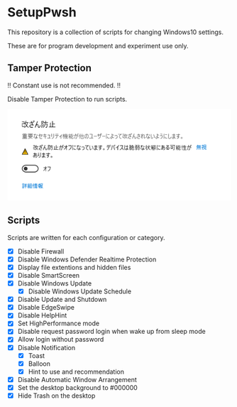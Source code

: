 # SetupPwsh

This repository is a collection of scripts for changing Windows10 settings.

These are for program development and experiment use only.

## Tamper Protection

!! Constant use is not recommended. !!

Disable Tamper Protection to run scripts.

![](./Images/disable_tamper_protection.png)

## Scripts

Scripts are written for each configuration or category.

- [x] Disable Firewall
- [x] Disable Windows Defender Realtime Protection
- [x] Display file extentions and hidden files
- [x] Disable SmartScreen
- [x] Disable Windows Update
  - [x] Disable Windows Update Schedule
- [x] Disable Update and Shutdown
- [x] Disable EdgeSwipe
- [x] Disable HelpHint
- [x] Set HighPerformance mode
- [x] Disable request password login when wake up from sleep mode
- [x] Allow login without password
- [x] Disable Notification
  - [x] Toast
  - [x] Balloon
  - [x] Hint to use and recommendation
- [x] Disable Automatic Window Arrangement
- [x] Set the desktop background to #000000
- [x] Hide Trash on the desktop

